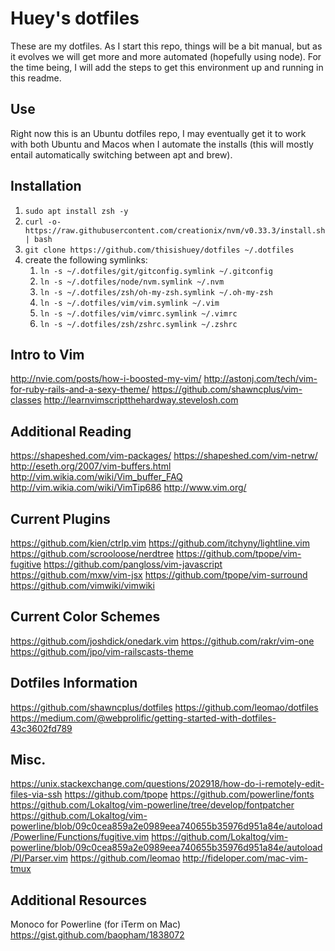 # Huey's dotfiles
These are my dotfiles. As I start this repo, things will be a bit manual, but as it evolves we will get more and more automated (hopefully using node). For the time being, I will add the steps to get this environment up and running in this readme.

## Use
Right now this is an Ubuntu dotfiles repo, I may eventually get it to work with both Ubuntu and Macos when I automate the installs (this will mostly entail automatically switching between apt and brew).

## Installation
1. `sudo apt install zsh -y`
2. `curl -o- https://raw.githubusercontent.com/creationix/nvm/v0.33.3/install.sh | bash`
3. `git clone https://github.com/thisishuey/dotfiles ~/.dotfiles`
4. create the following symlinks:
	1. `ln -s ~/.dotfiles/git/gitconfig.symlink ~/.gitconfig`
	2. `ln -s ~/.dotfiles/node/nvm.symlink ~/.nvm`
	3. `ln -s ~/.dotfiles/zsh/oh-my-zsh.symlink ~/.oh-my-zsh`
	4. `ln -s ~/.dotfiles/vim/vim.symlink ~/.vim`
	5. `ln -s ~/.dotfiles/vim/vimrc.symlink ~/.vimrc`
	6. `ln -s ~/.dotfiles/zsh/zshrc.symlink ~/.zshrc`

## Intro to Vim
http://nvie.com/posts/how-i-boosted-my-vim/
http://astonj.com/tech/vim-for-ruby-rails-and-a-sexy-theme/
https://github.com/shawncplus/vim-classes
http://learnvimscriptthehardway.stevelosh.com

## Additional Reading
https://shapeshed.com/vim-packages/
https://shapeshed.com/vim-netrw/
http://eseth.org/2007/vim-buffers.html
http://vim.wikia.com/wiki/Vim_buffer_FAQ
http://vim.wikia.com/wiki/VimTip686
http://www.vim.org/

## Current Plugins
https://github.com/kien/ctrlp.vim
https://github.com/itchyny/lightline.vim
https://github.com/scrooloose/nerdtree
https://github.com/tpope/vim-fugitive
https://github.com/pangloss/vim-javascript
https://github.com/mxw/vim-jsx
https://github.com/tpope/vim-surround
https://github.com/vimwiki/vimwiki

## Current Color Schemes
https://github.com/joshdick/onedark.vim
https://github.com/rakr/vim-one
https://github.com/jpo/vim-railscasts-theme

## Dotfiles Information
https://github.com/shawncplus/dotfiles
https://github.com/leomao/dotfiles
https://medium.com/@webprolific/getting-started-with-dotfiles-43c3602fd789

## Misc.
https://unix.stackexchange.com/questions/202918/how-do-i-remotely-edit-files-via-ssh
https://github.com/tpope
https://github.com/powerline/fonts
https://github.com/Lokaltog/vim-powerline/tree/develop/fontpatcher
https://github.com/Lokaltog/vim-powerline/blob/09c0cea859a2e0989eea740655b35976d951a84e/autoload/Powerline/Functions/fugitive.vim
https://github.com/Lokaltog/vim-powerline/blob/09c0cea859a2e0989eea740655b35976d951a84e/autoload/Pl/Parser.vim
https://github.com/leomao
http://fideloper.com/mac-vim-tmux

## Additional Resources
Monoco for Powerline (for iTerm on Mac)
https://gist.github.com/baopham/1838072

